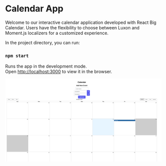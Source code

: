 # Calendar App

Welcome to our interactive calendar application developed with React Big Calendar. Users have the flexibility to choose between Luxon and Moment.js localizers for a customized experience.

In the project directory, you can run:

### `npm start`

Runs the app in the development mode.\
Open [http://localhost:3000](http://localhost:3000) to view it in the browser.

![img.png](img.png)




